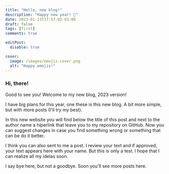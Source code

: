 ```yaml
---
title: "Hello, new blog!"
description: "Happy new year! 🎉"
date: 2023-01-23T17:57:02-03:00
draft: false
tags: [first]
comments: true

editPost:
  disable: true

cover:
  image: /images/emojis-cover.png
  alt: "Happy emojis!"
---
```


### Hi, there!

Good to see you! Welcome to my new blog, 2023 version!

I have big plans for this year, one these is this new blog. A bit more simple, but with more posts (I'll try my best).

In this new website you will find below the title of this post and next to the author name a hiperlink that leave you to my repository on GitHub. Now you can suggest changes in case you find something wrong or something that can be do it better.

I think you can also sent to me a post. I review your text and if approved, your text appears here with your name. But this is only a test. I hope that I can realize all my ideias soon.

I say bye here, but not a goodbye. Soon you'll see more posts here.
